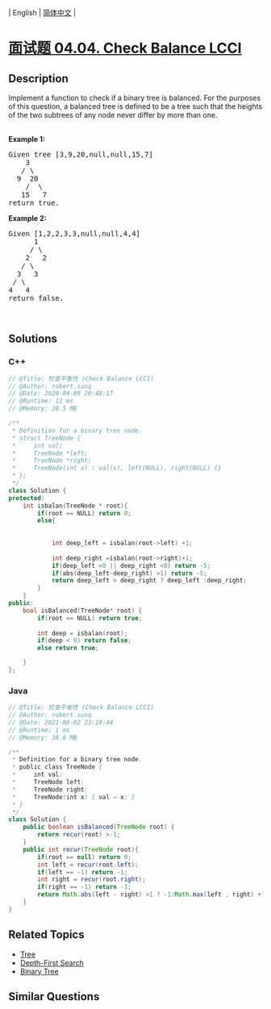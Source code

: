 
| English | [简体中文](README.md) |

# [面试题 04.04. Check Balance LCCI](https://leetcode.cn//problems/check-balance-lcci/)

## Description

<p>Implement a function to check if a binary tree is balanced. For the purposes of this question, a balanced tree is defined to be a tree such that the heights of the two subtrees of any node never differ by more than one.</p>

<p><br />
<strong>Example 1:</strong></p>

<pre>
Given tree [3,9,20,null,null,15,7]
    3
   / \
  9  20
    /  \
   15   7
return true.</pre>

<p><strong>Example 2:</strong></p>

<pre>
Given [1,2,2,3,3,null,null,4,4]
      1
     / \
    2   2
   / \
  3   3
 / \
4   4
return&nbsp;false.</pre>

<p>&nbsp;</p>


## Solutions


### C++

```C++
// @Title: 检查平衡性 (Check Balance LCCI)
// @Author: robert.sunq
// @Date: 2020-04-09 20:48:17
// @Runtime: 12 ms
// @Memory: 20.5 MB

/**
 * Definition for a binary tree node.
 * struct TreeNode {
 *     int val;
 *     TreeNode *left;
 *     TreeNode *right;
 *     TreeNode(int x) : val(x), left(NULL), right(NULL) {}
 * };
 */
class Solution {
protected:
    int isbalan(TreeNode * root){
        if(root == NULL) return 0;
        else{
            
            
            int deep_left = isbalan(root->left) +1;
            
            int deep_right =isbalan(root->right)+1;
            if(deep_left <0 || deep_right <0) return -5;
            if(abs(deep_left-deep_right) >1) return -5;
            return deep_left > deep_right ? deep_left :deep_right;
        }
    }
public:
    bool isBalanced(TreeNode* root) {
        if(root == NULL) return true;
        
        int deep = isbalan(root);
        if(deep < 0) return false;
        else return true;

    }
};
```



### Java

```Java
// @Title: 检查平衡性 (Check Balance LCCI)
// @Author: robert.sunq
// @Date: 2021-08-02 23:19:44
// @Runtime: 1 ms
// @Memory: 38.6 MB

/**
 * Definition for a binary tree node.
 * public class TreeNode {
 *     int val;
 *     TreeNode left;
 *     TreeNode right;
 *     TreeNode(int x) { val = x; }
 * }
 */
class Solution {
    public boolean isBalanced(TreeNode root) {
        return recur(root) >-1;
    }
    public int recur(TreeNode root){
        if(root == null) return 0;
        int left = recur(root.left);
        if(left == -1) return -1;
        int right = recur(root.right);
        if(right == -1) return -1;
        return Math.abs(left - right) >1 ? -1:Math.max(left , right) +1;
    }
}
```



## Related Topics

- [Tree](https://leetcode.cn//tag/tree)
- [Depth-First Search](https://leetcode.cn//tag/depth-first-search)
- [Binary Tree](https://leetcode.cn//tag/binary-tree)

## Similar Questions


